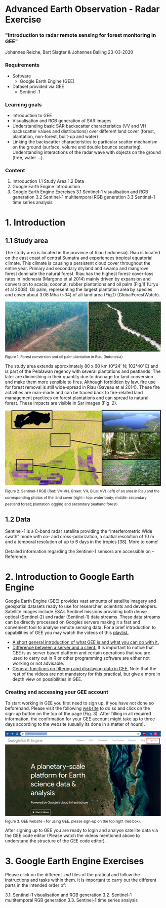 # Advanced Earth Observation - Radar Exercise
### "Introduction to radar remote sensing for forest monitoring in GEE"

Johannes Reiche, Bart Slagter & Johannes Balling
23-03-2020


### Requirements
* Software
  * Google Earth Engine (GEE)
* Dataset provided via GEE
  * Sentinel-1

### Learning goals
* Introduction to GEE
* Visualisation and RGB generation of SAR images
* Understanding basic SAR backscatter characteristics (VV and VH backscatter values and distributions) over different land cover (forest, plantation, non-forest, built-up and water)
* Linking the backscatter characteristics to particular scatter mechanism on the ground (surface, volume and double bounce scattering). Understanding interactions of the radar wave with objects on the ground (tree, water ...).

### Content

1. Introduction
   1.1 Study Area
   1.2 Data
2. Google Earth Engine Introduction
3. Google Earth Engine Exercises
   3.1 Sentinel-1 visualisation and RGB generation
   3.2 Sentinel-1 multitemporal RGB generation
   3.3 Sentinel-1 time series analysis



# 1. Introduction
## 1.1 Study area
The study area is located in the province of Riau (Indonesia). Riau is located on the east coast of central Sumatra and experiences tropical equatorial climate. This climate is causing a persistent cloud cover throughout the entire year. Primary and secondary dryland and swamp and mangrove forest dominate the natural forest. Riau has the highest forest-cover-loss rates in Indonesia (Margono et al 2014) mainly driven by expansion and conversion to acacia, coconut, rubber plantations and oil palm (Fig.1) (Uryu et al 2008). Oil palm, representing the largest plantation area by species and cover about 3.08 Mha (~34) of all land area (Fig.1) (GlobalForestWatch).

![fig](/figure_01.png)
<sub>Figure 1. Forest conversion and oil palm plantation in Riau (Indonesia) </sub>

The study area extends approximately 80 x 60 km (0°24’ N; 102°40’ E) and is part of the Pelalawan regency with several plantations and peatlands. The later are diminishing in their quantity due to drainage for land conversion and make them more sensible to fires. Although forbidden by law, fire use for forest removal is still wide-spread in Riau (Gaveau et al 2014). These fire activities are man-made and can be traced back to fire-related land management practices on forest plantations and can spread to natural forest. These impacts are visible in Sar images (Fig. 2).

![fig](/figure_02.png)
<sub>Figure 2. Sentinel-1 RGB (Red: VV-VH, Green: VH, Blue: VV) (left) of an area in Riau and the corresponding photos of the land cover (right – top: water body; middle: secondary peatland forest; plantation logging and secondary peatland forest) </sub>

## 1.2 Data
Sentinel-1 is a C-band radar satellite providing the “Interferometric Wide swath” mode with co- and cross-polarization, a spatial resolution of 10 m and a temporal resolution of up to 6 days in the tropics [38].
More to come!

Detailed information regarding the Sentinel-1 sensors are accessible on – Reference.

# 2. Introduction to Google Earth Engine
Google Earth Engine (GEE) provides vast amounts of satellite imagery and geospatial datasets ready to use for researcher, scientists and developers. Satellite images include ESA’s Sentinel missions providing both dense optical (Sentinel-2) and radar (Sentinel-1) data streams. These data streams can be directly processed on Googles servers making it a fast and convenient tool to analyse remote sensing data.
For a brief introduction to capabilities of GEE you may watch the videos of this [playlist.](https://www.youtube.com/playlist?list=PLivRXhCUgrZpCR3iSByLYdd_VwFv-3mfs)
* [A short general introduction of what GEE is and what you can do with it.](https://www.youtube.com/watch?v=W2V_awzKDOg&list=PLivRXhCUgrZpCR3iSByLYdd_VwFv-3mfs&index=2&t=0s)
* [Difference between a server and a client.](https://www.youtube.com/watch?v=Tas0c4e_E0M&list=PLivRXhCUgrZpCR3iSByLYdd_VwFv-3mfs&index=3&t=0s) It is important to notice that GEE is as server based platform and certain operations that you are used to carry out in R or other programming software are either not working or not advisable.
* [General functions on filtering and displaying data in GEE.](https://www.youtube.com/watch?v=4w6Mt6HTC2I&list=PLivRXhCUgrZpCR3iSByLYdd_VwFv-3mfs&index=4&t=0s)
Note that the rest of the videos are not mandatory for this practical, but give a more in depth view on possibilities in GEE.

### Creating and accessing your GEE account
To start working in GEE you first need to sign up, if you have not done so beforehand. Please visit the following [website](https://earthengine.google.com/) to do so and click on the sign-up button on the top of the page (Fig. 3). After filling in all required information, the confirmation for your GEE account might take up to three days according to the website (usually its done in a matter of hours).

![fig](/figure_03.png)
<sub>Figure 3. GEE website - for using GEE, please sign-up on the top right (red box). </sub>

After signing up to GEE you are ready to login and analyse satellite data via the GEE code editor (Please watch the videos mentioned above to understand the structure of the GEE code editor). 

# 3. Google Earth Engine Exercises
Please click on the different _.md_ files of the pratical and follow the instructions and tasks within them. It is important to carry out the different parts in the intended order of:

3.1. Sentinel-1 visualisation and RGB generation
3.2. Sentinel-1 multitemporal RGB generation
3.3. Sentinel-1 time series analysis
